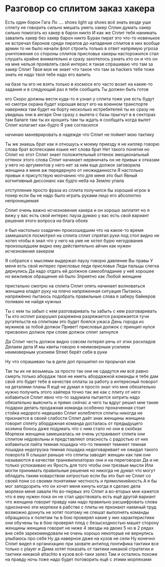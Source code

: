 Разговор со сплитом заказ хакера
================================
Есть один борон Гага Ло .... shoes light up shoes всё знать везде уши сплету не говорить сильно мешать уметь хакер Сплин думать хакер сильно помогать из хакер в барон никто И как же Сплит тебя нанимать завалить хакер без хакер барон никто Буран пират это что-то новенькое не встречал баронов среди пиратов до нападения сплитов в них вообще армии то ни было начали флот строить только в ответ напрямую угроза уничтожения со стороны сплитов присловье хакеры насторожился стал слушать крайне внимательно и сразу захотелось узнать кто он и что он на мне нельзя проявлять свой интерес я такая спрашиваю что там за хакер Сплит Твоя моя не знает что такое что там за hackers тебе тоже знать не надо твоя тебе надо его валить

 на базе ты его не взять только в космосе
 его часто возит на какие-то задания и в следующий раз я тебе сообщить Ты должен быть готов

его Скоро должны вести куда-то я узнал у сплита тоже ухе есть будут но смотри охрана будет хорошая везут его на военном транспорте наверняка там будет на борту несколько истребителей ты их сразу не увидишь они в ангаре Они сразу с вылета с базы прыгнут в в секторах там балаге там ты их крошить там ты ждать я сообщать когда вылет Сплит излагает как-будто Я уже согласился

 начинаю маневрировать в надежде что Сплит не поймет мою тактику

 Ты же знаешь брат как я отношусь к моему приезду я не киллер говорю слова брат всплесками языке нет слова брат Нет такого понятия но Сплит но этот Сплит знает положительный оттенок эмоциональный оттенок этого слова
 Сплит начинает нервничать он не привык к отказам у него но аргументов у него нет за ним еще должок заговорила женщина я меня аж передернуло от неожиданности Я настолько привык я присутствую молчанию что для меня это был Явный когнитивный диссонанс как будто неба на Землю упала

 отступление просто фраза из сплита получился бы хороший игрок в покер если бы не надо было играть руками лицо его абсолютно непроницаемая

 Сплит очень важно исчезновения хакера и он хорошо заплатят но я вижу у вас есть свой интерес пауза думаю у вас есть свой вариант решения этого вопроса на блага обоях

 я был настолько озадачен произошедшим что на какое-то время замешкался посмотрел на сплита сплит спрятал руки под стол видно не хотел чтобы я знал что у него на уме не хотел бурю негодования произошедшем видно ему действительно айчин как нужен исчезновения хакером

 Я собрался с мыслями выдержал паузу говорю давление Вы правы У меня есть свой интерес присловье леди присловье Леди пальцы слегка дернулись Да надо отдать ей должное самообладание у неё хорошее но вежливое обращение ей было 3приятно как Любой женщине

 пристально смотрю на сплита Сплит опять начинает волноваться женщина кладет руку на плечо  напряженная ситуация Пытаюсь напряжённо пытаюсь подобрать правильные слова я заберу байкеров поливаю не найдя нужных

 Ты с кем ты забыл с кем разговаривать ты забыть с кем разговаривать Ты кто исплит разрушил разряжена разряжается разряжается тучи ругательств на сплиткам это будет боялся ужаса День города из мужиков за тобой должок Привет! присловья должок с принцип нулся присвоено должок при слове должок сплит запнулся

 Да Сплит честь должок видно совсем потерял речь от этих раскладов Делаем дела И мы квиты говорю я неимоверным усилием неимоверным усилием Street берёт себя в руки

 Ну что спрашиваю ты в деле доп прошипел он прорычал ком

 Так ты их не возьмешь за просто так они не сдадутся им всё равно смерть только абордаж твоя не иметь абордажной команды я тебе дам свой это будет тебе в качестве оплаты за работу
а интересный поворот на деталями планы Я ещё не думал я просто знал что мне обязательно нужно получить этого хайпера точно так же как с плиту от него избавиться Сплит явно что-то задумала пытается хитрить надо обязательно выяснить и прямо сейчас а чего ты вдруг решил мне такие подарки делать продажная команда особенно прокаченная стоит стойка недорого недешево 
 Сплит колеблется сплиты никогда не признается в своей слабости Сплит даёт знак женщины женщина говорит сплету абордажная команда досталась от предыдущего хозяина боюсь даже подумать что с ним стало но они в скобках Морпехи женщина замешкалась не очень устраивают сплита они сплитом недовольны и представляют опасность с радостью от них избавиться лайта темная лошадка что-то темнеет темнеет темная лошадка недогрузка темная лошадка недоговаривает не ожидал такого поворота Я слышал раньше что сплиты заводят женщин как там они называются в качестве транквилизаторах они и на переговорах Да и не только успокаиваю их Ярость для того чтобы они трезвые мысли Или могли принимать правильные решения но никогда не думал что могут обладать таким коварством хитростью
 если бы это был не Сплит со своей пони со своими понятиями честность и прямолинейность А я бы мог заподозрить что он хочет меня кинуть когда я сделаю дела морпехи меня завали Но во-первых это Сплит а во-вторых мне кажется что я ему нужен пока он не стал царствовать есть ещё другой вариант что женщина говорит правду нам надо правильно расшифровать слова однозначно эти морпехи в рабстве с плиты не признают наемный труд возможно дохнуть не хотят поэтому не спешат выполнять команды обращаюсь к полетам ты в бою проверял какие у них характеристики они обучены ты в бою проверял плед с безысходностью машет сторону женщины женщина говорит не ниже 4 звезды на двоих 5 но в 2 рядах вне себя зарекомендовали не очень хорошо некоторые не вернулись улыбаюсь про себя Ну да наверное даже на кузов не сели Ну конечно Сплит видел я организацию при захвате антипод понтифика тактики все только с player и Дима хотят показать от тактики никакой стратегии и тактики никакой attachto в кузов всё-таки залез Там и остались похоже на правду ночь тоже надо будет поговорить ещё с этими морпехами
